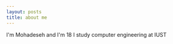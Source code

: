 ```yaml
---
layout: posts
title: about me
---
```


I'm Mohadeseh and I'm 18 
I study computer engineering at IUST 